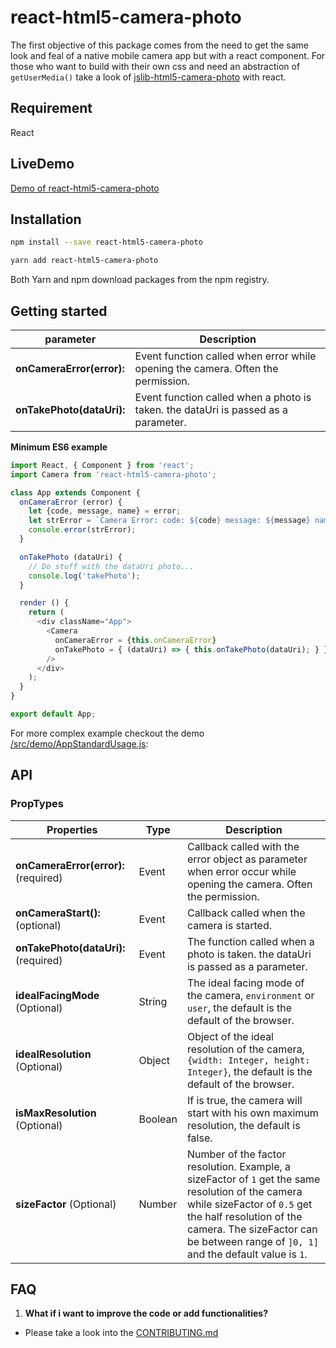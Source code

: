 # react-html5-camera-photo

The first objective of this package comes from the need to get the same look and feal of a native mobile camera app but with a react component.
For those who want to build with their own css and need an abstraction of `getUserMedia()` take a look of [jslib-html5-camera-photo](https://github.com/mabelanger/jslib-html5-camera-photo) with react.

## Requirement
React

## LiveDemo
[Demo of react-html5-camera-photo](https://mabelanger.github.io/react-html5-camera-photo/)

## Installation

```bash
npm install --save react-html5-camera-photo
```

```bash
yarn add react-html5-camera-photo
```

Both Yarn and npm download packages from the npm registry.

## Getting started

parameter | Description
--- | ---
**onCameraError(error):** | Event function called when error while opening the camera. Often the permission.
**onTakePhoto(dataUri):** | Event function called when a photo is taken. the dataUri is passed as a parameter.


**Minimum ES6 example**
```js
import React, { Component } from 'react';
import Camera from 'react-html5-camera-photo';

class App extends Component {
  onCameraError (error) {
    let {code, message, name} = error;
    let strError = `Camera Error: code: ${code} message: ${message} name: ${name}`;
    console.error(strError);
  }

  onTakePhoto (dataUri) {
    // Do stuff with the dataUri photo...
    console.log('takePhoto');
  }

  render () {
    return (
      <div className="App">
        <Camera
          onCameraError = {this.onCameraError}
          onTakePhoto = { (dataUri) => { this.onTakePhoto(dataUri); } }
        />
      </div>
    );
  }
}

export default App;
```

For more complex example checkout the demo [/src/demo/AppStandardUsage.js](./src/demo/AppStandardUsage.js):

## API

### PropTypes
Properties | Type | Description
--- | --- | ---
**onCameraError(error):** (required) | Event | Callback called with the error object as parameter when error occur while opening the camera. Often the permission.
**onCameraStart():** (optional) | Event | Callback called when the camera is started.
**onTakePhoto(dataUri):** (required) | Event | The function called when a photo is taken. the dataUri is passed as a parameter.
**idealFacingMode** (Optional) | String | The ideal facing mode of the camera, `environment` or `user`, the default is the default of the browser.
**idealResolution** (Optional) | Object | Object of the ideal resolution of the camera, `{width: Integer, height: Integer}`, the default is the default of the browser.
**isMaxResolution** (Optional) | Boolean | If is true, the camera will start with his own maximum resolution, the default is false.
**sizeFactor** (Optional) | Number | Number of the factor resolution. Example, a sizeFactor of `1` get the same resolution of the camera while sizeFactor of `0.5` get the half resolution of the camera. The sizeFactor can be between range of `]0, 1]` and the default value is `1`.

## FAQ
1. <b>What if i want to improve the code or add functionalities?</b>
  * Please take a look into the [CONTRIBUTING.md](CONTRIBUTING.md)
